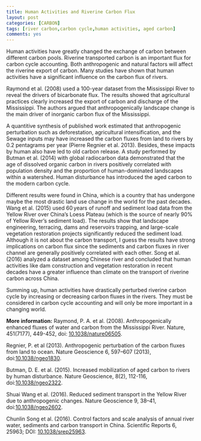```yaml
---
title: Human Activities and Riverine Carbon Flux
layout: post
categories: [CARBON]
tags: [river carbon,carbon cycle,human activities, aged carbon]
comments: yes
---
```


Human activities have greatly changed the exchange of carbon between different carbon pools. Riverine transported carbon is an important flux for carbon cycle accounting. Both anthropogenic and natural factors will affect the riverine export of carbon. Many studies have shown that human activities have a significant influence on the carbon flux of rivers.

Raymond et al. (2008) used a 100-year dataset from the Mississippi River to reveal the drivers of bicarbonate flux. The results showed that agricultural practices clearly increased the export of carbon and discharge of the Mississippi. The authors argued that anthropogenically landscape change is the main driver of inorganic carbon flux of the Mississippi.

A quantitive synthesis of published work estimated that anthropogenic perturbation such as deforestation, agricultural intensification, and the Sewage inputs may have increased the carbon fluxes from land to rivers by 0.2 pentagrams per year (Pierre Regnier et al. 2013). Besides, these impacts by human also have led to old carbon release. A study performed by Butman et al. (2014) with global radiocarbon data demonstrated that the age of dissolved organic carbon in rivers positively correlated with population density and the proportion of human-dominated landscapes within a watershed. Human disturbance has introduced the aged carbon to the modern carbon cycle.

Different results were found in China, which is a country that has undergone maybe the most drastic land use change in the world for the past decades. Wang et al. (2015) used 60 years of runoff and sediment load data from the Yellow River over China’s Loess Plateau (which is the source of nearly 90% of Yellow River’s sediment load). The results show that landscape engineering, terracing, dams and reservoirs trapping, and large-scale vegetation restoration projects significantly reduced the sediment load. Although it is not about the carbon transport, I guess the results have strong implications on carbon flux since the sediments and carbon fluxes in river channel are generally positively correlated with each other. Song et al. (2016) analyzed a dataset among Chinese river and concluded that human activities like dam construction and vegetation restoration in recent decades have a greater influence than climate on the transport of riverine carbon across China. 

Summing up, human activities have drastically perturbed riverine carbon cycle by increasing or decreasing carbon fluxes in the rivers. They must be considered in carbon cycle accounting and will only be more important in a changing world.

**More information:** Raymond, P. A. et al. (2008). Anthropogenically enhanced fluxes of water and carbon from the Mississippi River. Nature, 451(7177), 449-452, doi: [10.1038/nature06505](https://doi.org/10.1038/nature06505).

Regnier, P. et al (2013). Anthropogenic perturbation of the carbon fluxes from land to ocean. Nature Geoscience 6, 597–607 (2013), doi:[10.1038/ngeo1830](https://doi.org/10.1038/ngeo1830).

Butman, D. E. et al. (2015). Increased mobilization of aged carbon to rivers by human disturbance. Nature Geoscience, 8(2), 112-116, doi:[10.1038/ngeo2322](https://doi.org/10.1038/ngeo2322).

Shuai Wang et al. (2016). Reduced sediment transport in the Yellow River due to anthropogenic changes. Nature Geoscience 9, 38–41, doi:[10.1038/ngeo2602](https://doi.org/10.1038/ngeo2602).

Chunlin Song et al. (2016). Control factors and scale analysis of annual river water, sediments and carbon transport in China. Scientific Reports 6, 25963; DOI: [10.1038/srep25963](https://doi.org/10.1038/srep25963).

